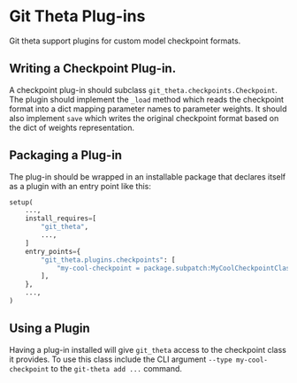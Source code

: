 # Git Theta Plug-ins

Git theta support plugins for custom model checkpoint formats.

## Writing a Checkpoint Plug-in.

A checkpoint plug-in should subclass `git_theta.checkpoints.Checkpoint`.  The plugin
should implement the `_load` method which reads the checkpoint format into a dict
mapping parameter names to parameter weights. It should also implement `save` which
writes the original checkpoint format based on the dict of weights representation.

## Packaging a Plug-in

The plug-in should be wrapped in an installable package that declares itself as a plugin with
an entry point like this:

```python
setup(
    ...,
    install_requires=[
        "git_theta",
        ...,
    ]
    entry_points={
        "git_theta.plugins.checkpoints": [
            "my-cool-checkpoint = package.subpatch:MyCoolCheckpointClass",
        ],
    },
    ...,
)
```

## Using a Plugin

Having a plug-in installed will give `git_theta` access to the checkpoint class it provides. 
To use this class include the CLI argument `--type my-cool-checkpoint` to the 
`git-theta add ...` command.

